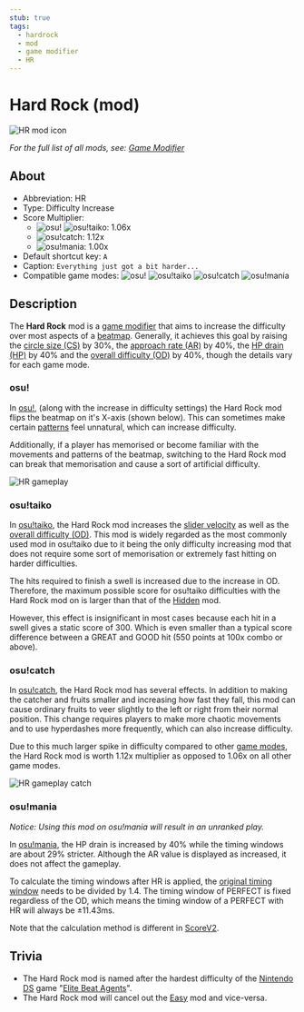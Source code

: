 ```yaml
---
stub: true
tags:
  - hardrock
  - mod
  - game modifier
  - HR
---
```


# Hard Rock (mod)

![HR mod icon](/wiki/shared/mods/HR.png "Hard Rock (HR) mod icon")

*For the full list of all mods, see: [Game Modifier](/wiki/Gameplay/Game_modifier)*

## About

- Abbreviation: HR
- Type: Difficulty Increase
- Score Multiplier:
  - ![][osu!] ![][osu!taiko]: 1.06x
  - ![][osu!catch]: 1.12x
  - ![][osu!mania]: 1.00x
- Default shortcut key: `A`
- Caption: `Everything just got a bit harder...`
- Compatible game modes: ![][osu!] ![][osu!taiko] ![][osu!catch] ![][osu!mania]

## Description

The **Hard Rock** mod is a [game modifier](/wiki/Gameplay/Game_modifier) that aims to increase the difficulty over most aspects of a [beatmap](/wiki/Beatmap). Generally, it achieves this goal by raising the [circle size (CS)](/wiki/Beatmap/Circle_size) by 30%, the [approach rate (AR)](/wiki/Beatmap/Approach_rate) by 40%, the [HP drain (HP)](/wiki/Beatmap/HP_drain_rate) by 40% and the [overall difficulty (OD)](/wiki/Beatmap/Overall_difficulty) by 40%, though the details vary for each game mode.

### osu!

In [osu!](/wiki/Game_mode/osu!), (along with the increase in difficulty settings) the Hard Rock mod flips the beatmap on it's X-axis (shown below). This can sometimes make certain [patterns](/wiki/Beatmap/Pattern) feel unnatural, which can increase difficulty.

Additionally, if a player has memorised or become familiar with the movements and patterns of the beatmap, switching to the Hard Rock mod can break that memorisation and cause a sort of artificial difficulty.

![HR gameplay](img/HR-comparison-osu.jpg "Comparison of a regular play (left) vs a play with the Hard Rock mod enabled (right) in osu!")

### osu!taiko

In [osu!taiko](/wiki/Game_mode/osu!taiko), the Hard Rock mod increases the [slider velocity](/wiki/Gameplay/Hit_object/Slider/Slider_velocity) as well as the [overall difficulty (OD)](/wiki/Beatmap/Overall_difficulty). This mod is widely regarded as the most commonly used mod in osu!taiko due to it being the only difficulty increasing mod that does not require some sort of memorisation or extremely fast hitting on harder difficulties.

The hits required to finish a swell is increased due to the increase in OD. Therefore, the maximum possible score for osu!taiko difficulties with the Hard Rock mod on is larger than that of the [Hidden](/wiki/Gameplay/Game_modifier/Hidden) mod.

However, this effect is insignificant in most cases because each hit in a swell gives a static score of 300. Which is even smaller than a typical score difference between a GREAT and GOOD hit (550 points at 100x combo or above).

### osu!catch

In [osu!catch](/wiki/Game_mode/osu!catch), the Hard Rock mod has several effects. In addition to making the catcher and fruits smaller and increasing how fast they fall, this mod can cause ordinary fruits to veer slightly to the left or right from their normal position. This change requires players to make more chaotic movements and to use hyperdashes more frequently, which can also increase difficulty.

Due to this much larger spike in difficulty compared to other [game modes](/wiki/Game_mode), the Hard Rock mod is worth 1.12x multiplier as opposed to 1.06x on all other game modes.

![HR gameplay catch](img/HR-comparison-catch.jpg "Comparison of a regular play (left) vs a play with the Hard Rock mod enabled (right) in osu!catch")

### osu!mania

*Notice: Using this mod on osu!mania will result in an unranked play.*

In [osu!mania](/wiki/Game_mode/osu!mania), the HP drain is increased by 40% while the timing windows are about 29% stricter. Although the AR value is displayed as increased, it does not affect the gameplay.

To calculate the timing windows after HR is applied, the [original timing window](/wiki/Beatmap/Overall_difficulty) needs to be divided by 1.4. The timing window of PERFECT is fixed regardless of the OD, which means the timing window of a PERFECT with HR will always be ±11.43ms.

Note that the calculation method is different in [ScoreV2](/wiki/Gameplay/Game_modifier/ScoreV2).

## Trivia

- The Hard Rock mod is named after the hardest difficulty of the [Nintendo DS](https://en.wikipedia.org/wiki/Nintendo_DS) game "[Elite Beat Agents](/wiki/iNiS_games)".
- The Hard Rock mod will cancel out the [Easy](/wiki/Gameplay/Game_modifier/Easy) mod and vice-versa.

[osu!]: /wiki/shared/mode/osu.png "osu!"
[osu!taiko]: /wiki/shared/mode/taiko.png "osu!taiko"
[osu!catch]: /wiki/shared/mode/catch.png "osu!catch"
[osu!mania]: /wiki/shared/mode/mania.png "osu!mania"
